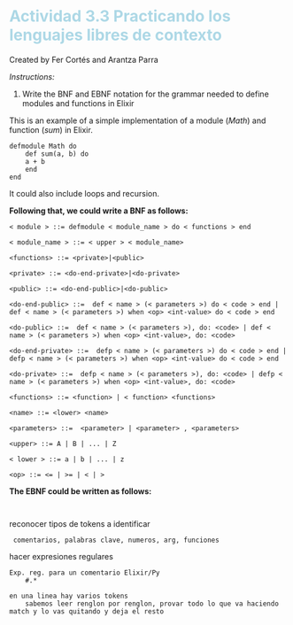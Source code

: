 # <span style="color:lightblue"> **Actividad 3.3 Practicando los lenguajes libres de contexto** </span>

Created by Fer Cortés and Arantza Parra

*Instructions:*

1. Write the BNF and EBNF notation for the grammar needed to define modules and functions in Elixir


This is an example of a simple implementation of a module (*Math*) and function (*sum*) in Elixir.

    defmodule Math do
        def sum(a, b) do
        a + b
        end
    end 

It could also include loops and recursion.

**Following that, we could write a **BNF** as follows:**
``` BNF 
< module > ::= defmodule < module_name > do < functions > end 

< module_name > ::= < upper > < module_name>

<functions> ::= <private>|<public>

<private> ::= <do-end-private>|<do-private>

<public> ::= <do-end-public>|<do-public>

<do-end-public> ::=  def < name > (< parameters >) do < code > end |  def < name > (< parameters >) when <op> <int-value> do < code > end

<do-public> ::=  def < name > (< parameters >), do: <code> | def < name > (< parameters >) when <op> <int-value>, do: <code>

<do-end-private> ::=  defp < name > (< parameters >) do < code > end |  defp < name > (< parameters >) when <op> <int-value> do < code > end

<do-private> ::=  defp < name > (< parameters >), do: <code> | defp < name > (< parameters >) when <op> <int-value>, do: <code>

<functions> ::= <function> | < function> <functions>

<name> ::= <lower> <name>

<parameters> ::=  <parameter> | <parameter> , <parameters> 

<upper> ::= A | B | ... | Z

< lower > ::= a | b | ... | z

<op> ::= <= | >= | < | >
 ```


**The EBNF could be written as follows:**

```EBNF


```


reconocer tipos de tokens a identificar

     comentarios, palabras clave, numeros, arg, funciones

hacer expresiones regulares 

    Exp. reg. para un comentario Elixir/Py
        #.* 

    en una linea hay varios tokens
        sabemos leer renglon por renglon, provar todo lo que va haciendo match y lo vas quitando y deja el resto
